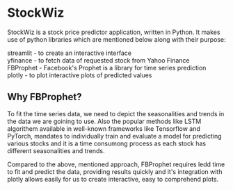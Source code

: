 # StockWiz
StockWiz is a stock price predictor application, written in Python.
It makes use of python libraries which are mentioned below along with their purpose:

streamlit - to create an interactive interface <br />
yfinance - to fetch data of requested stock from Yahoo Finance <br />
FBProphet - Facebook's Prophet is a library for time series prediction <br />
plotly - to plot interactive plots of predicted values <br />

## Why FBProphet?

To fit the time series data, we need to depict the seasonalities and trends in the data we are goining to use. Also the popular methods like LSTM algorithem available in well-known frameworks like Tensorflow and PyTorch, mandates to individually train and evaluate a model for predicting various stocks and it is a time consumong process as each stock has different seasonalities and trends. <br />

Compared to the above, mentioned approach, FBProphet requires ledd time to fit and predict the data, providing results quickly and it's integration with plotly allows easily for us to create interactive, easy to comprehend plots.
